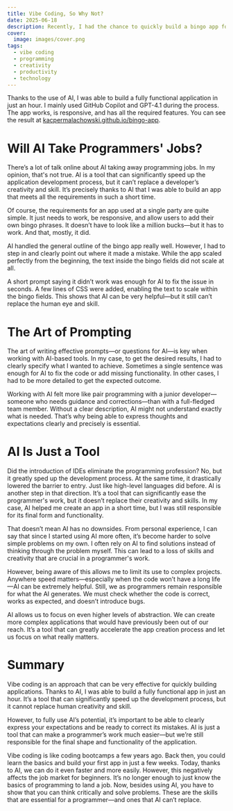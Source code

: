 ```yaml
---
title: Vibe Coding, So Why Not?
date: 2025-06-18
description: Recently, I had the chance to quickly build a bingo app for a party. In this post, I’ll talk about how vibe coding can be an effective method for building applications in a short amount of time.
cover: 
  image: images/cover.png
tags:
  - vibe coding
  - programming
  - creativity
  - productivity
  - technology
---
```


Thanks to the use of AI, I was able to build a fully functional application in just an hour. I mainly used GitHub Copilot and GPT-4.1 during the process. The app works, is responsive, and has all the required features. You can see the result at [kacpermalachowski.github.io/bingo-app](https://kacpermalachowski.github.io/bingo-app).

# Will AI Take Programmers' Jobs?

There’s a lot of talk online about AI taking away programming jobs. In my opinion, that's not true. AI is a tool that can significantly speed up the application development process, but it can’t replace a developer’s creativity and skill. It’s precisely thanks to AI that I was able to build an app that meets all the requirements in such a short time.

Of course, the requirements for an app used at a single party are quite simple. It just needs to work, be responsive, and allow users to add their own bingo phrases. It doesn’t have to look like a million bucks—but it has to work. And that, mostly, it did.

AI handled the general outline of the bingo app really well. However, I had to step in and clearly point out where it made a mistake. While the app scaled perfectly from the beginning, the text inside the bingo fields did not scale at all.

A short prompt saying it didn’t work was enough for AI to fix the issue in seconds. A few lines of CSS were added, enabling the text to scale within the bingo fields. This shows that AI can be very helpful—but it still can’t replace the human eye and skill.

# The Art of Prompting

The art of writing effective prompts—or questions for AI—is key when working with AI-based tools. In my case, to get the desired results, I had to clearly specify what I wanted to achieve. Sometimes a single sentence was enough for AI to fix the code or add missing functionality. In other cases, I had to be more detailed to get the expected outcome.

Working with AI felt more like pair programming with a junior developer—someone who needs guidance and corrections—than with a full-fledged team member. Without a clear description, AI might not understand exactly what is needed. That’s why being able to express thoughts and expectations clearly and precisely is essential.

# AI Is Just a Tool

Did the introduction of IDEs eliminate the programming profession? No, but it greatly sped up the development process. At the same time, it drastically lowered the barrier to entry. Just like high-level languages did before. AI is another step in that direction. It’s a tool that can significantly ease the programmer's work, but it doesn’t replace their creativity and skills. In my case, AI helped me create an app in a short time, but I was still responsible for its final form and functionality.

That doesn’t mean AI has no downsides. From personal experience, I can say that since I started using AI more often, it’s become harder to solve simple problems on my own. I often rely on AI to find solutions instead of thinking through the problem myself. This can lead to a loss of skills and creativity that are crucial in a programmer's work.

However, being aware of this allows me to limit its use to complex projects. Anywhere speed matters—especially when the code won’t have a long life—AI can be extremely helpful. Still, we as programmers remain responsible for what the AI generates. We must check whether the code is correct, works as expected, and doesn’t introduce bugs.

AI allows us to focus on even higher levels of abstraction. We can create more complex applications that would have previously been out of our reach. It’s a tool that can greatly accelerate the app creation process and let us focus on what really matters.

# Summary

Vibe coding is an approach that can be very effective for quickly building applications. Thanks to AI, I was able to build a fully functional app in just an hour. It’s a tool that can significantly speed up the development process, but it cannot replace human creativity and skill.

However, to fully use AI’s potential, it’s important to be able to clearly express your expectations and be ready to correct its mistakes. AI is just a tool that can make a programmer’s work much easier—but we’re still responsible for the final shape and functionality of the application.

Vibe coding is like coding bootcamps a few years ago. Back then, you could learn the basics and build your first app in just a few weeks. Today, thanks to AI, we can do it even faster and more easily. However, this negatively affects the job market for beginners. It’s no longer enough to just know the basics of programming to land a job. Now, besides using AI, you have to show that you can think critically and solve problems. These are the skills that are essential for a programmer—and ones that AI can’t replace.